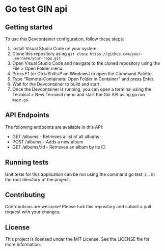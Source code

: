 # Go test GIN api

## Getting started
To use this Devcontainer configuration, follow these steps:

1. Install Visual Studio Code on your system.
1. Clone this repository using `git clone https://github.com/your-username/your-repo.git`
3. Open Visual Studio Code and navigate to the cloned repository using the File > Open Folder menu.
4. Press F1 (or Ctrl+Shift+P on Windows) to open the Command Palette.
5. Type "Remote-Containers: Open Folder in Container" and press Enter.
6. Wait for the Devcontainer to build and start.
7. Once the Devcontainer is running, you can open a terminal using the Terminal > New Terminal menu and start the Gin API using go run `main.go`.
## API Endpoints
The following endpoints are available in this API:

- GET /albums - Retrieves a list of all albums
- POST /albums - Adds a new album
- GET /albums/:id - Retrieves an album by its ID

## Running tests
Unit tests for this application can be run using the command go test ./... in the root directory of the project.

## Contributing
Contributions are welcome! Please fork this repository and submit a pull request with your changes.

## License
This project is licensed under the MIT License. See the LICENSE file for more information.
